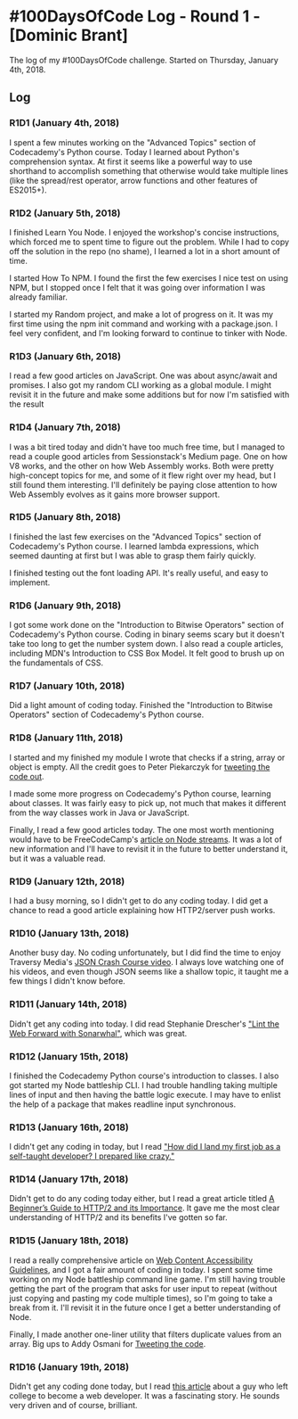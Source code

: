 # #100DaysOfCode Log - Round 1 - [Dominic Brant]

The log of my #100DaysOfCode challenge. Started on Thursday, January 4th, 2018.

## Log

### R1D1 (January 4th, 2018) 
I spent a few minutes working on the "Advanced Topics" section of Codecademy's Python course. Today I learned about Python's comprehension syntax. At first it seems like a powerful way to use shorthand to accomplish something that otherwise would take multiple lines (like the spread/rest operator, arrow functions and other features of ES2015+).

### R1D2 (January 5th, 2018) 
I finished Learn You Node. I enjoyed the workshop's concise instructions, which forced me to spent time to figure out the problem. While I had to copy off the solution in the repo (no shame), I learned a lot in a short amount of time.

I started How To NPM. I found the first the few exercises I nice test on using NPM, but I stopped once I felt that it was going over information I was already familiar.

I started my Random project, and make a lot of progress on it. It was my first time using the npm init command and working with a package.json. I feel very confident, and I'm looking forward to continue to tinker with Node.

### R1D3 (January 6th, 2018) 
I read a few good articles on JavaScript. One was about async/await and promises. I also got my random CLI working as a global module. I might revisit it in the future and make some additions but for now I'm satisfied with the result 

### R1D4 (January 7th, 2018)
I was a bit tired today and didn't have too much free time, but I managed to read a couple good articles from Sessionstack's Medium page. One on how V8 works, and the other on how Web Assembly works. Both were pretty high-concept topics for me, and some of it flew right over my head, but I still found them interesting. I'll definitely be paying close attention to how Web Assembly evolves as it gains more browser support.

### R1D5 (January 8th, 2018)
I finished the last few exercises on the "Advanced Topics" section of Codecademy's Python course. I learned lambda expressions, which seemed daunting at first but I was able to grasp them fairly quickly.

I finished testing out the font loading API. It's really useful, and easy to implement.

### R1D6 (January 9th, 2018)
I got some work done on the "Introduction to Bitwise Operators" section of Codecademy's Python course. Coding in binary seems scary but it doesn't take too long to get the number system down. I also read a couple articles, including MDN's Introduction to CSS Box Model. It felt good to brush up on the fundamentals of CSS.

### R1D7 (January 10th, 2018)
Did a light amount of coding today. Finished the "Introduction to Bitwise Operators" section of Codecademy's Python course.

### R1D8 (January 11th, 2018)
I started and my finished my module I wrote that checks if a string, array or object is empty. All the credit goes to Peter Piekarczyk for [tweeting the code out](https://twitter.com/peterpme/status/949352875687202816).

I made some more progress on Codecademy's Python course, learning about classes. It was fairly easy to pick up, not much that makes it different from the way classes work in Java or JavaScript.

Finally, I read a few good articles today. The one most worth mentioning would have to be FreeCodeCamp's [article on Node streams](https://medium.freecodecamp.org/node-js-streams-everything-you-need-to-know-c9141306be93). It was a lot of new information and I'll have to revisit it in the future to better understand it, but it was a valuable read.

### R1D9 (January 12th, 2018)
I had a busy morning, so I didn't get to do any coding today. I did get a chance to read a good article explaining how HTTP2/server push works.

### R1D10 (January 13th, 2018)
Another busy day. No coding unfortunately, but I did find the time to enjoy Traversy Media's [JSON Crash Course video](https://youtu.be/wI1CWzNtE-M). I always love watching one of his videos, and even though JSON seems like a shallow topic, it taught me a few things I didn't know before.

### R1D11 (January 14th, 2018)
Didn't get any coding into today. I did read Stephanie Drescher's ["Lint the Web Forward with Sonarwhal"](https://24ways.org/2017/lint-the-web-forward-with-sonarwhal/), which was  great.

### R1D12 (January 15th, 2018)
I finished the Codecademy Python course's introduction to classes. I also got started my Node battleship CLI. I had trouble handling taking multiple lines of input and then having the battle logic execute. I may have to enlist the help of a package that makes readline input synchronous.

### R1D13 (January 16th, 2018)
I didn't get any coding in today, but I read ["How did I land my first job as a self-taught developer? I prepared like crazy."](https://medium.freecodecamp.org/how-i-set-myself-up-to-land-my-first-job-as-a-self-taught-developer-43d326ea6b67)

### R1D14 (January 17th, 2018)
Didn't get to do any coding today either, but I read a great article titled [A Beginner’s Guide to HTTP/2 and its Importance](https://www.advancedwebranking.com/blog/beginners-guide-to-http2/). It gave me the most clear understanding of HTTP/2 and its benefits I've gotten so far.

### R1D15 (January 18th, 2018)
I read a really comprehensive article on [Web Content Accessibility Guidelines](https://24ways.org/2017/wcag-for-people-who-havent-read-them/), and I got a fair amount of coding in today. I spent some time working on my Node battleship command line game. I'm still having trouble getting the part of the program that asks for user input to repeat (without just copying and pasting my code multiple times), so I'm going to take a break from it. I'll revisit it in the future once I get a better understanding of Node.

Finally, I made another one-liner utility that filters duplicate values from an array. Big ups to Addy Osmani for [Tweeting the code](https://twitter.com/addyosmani/status/952805052086824960?ref_src=twcamp%5Eshare%7Ctwsrc%5Em5%7Ctwgr%5Eemail%7Ctwcon%5E7046%7Ctwterm%5E1).

### R1D16 (January 19th, 2018)
Didn't get any coding done today, but I read [this article](https://medium.freecodecamp.org/i-dropped-out-of-college-to-pursue-my-dreams-of-being-a-web-developer-and-designer-1abfecb44232) about a guy who left college to become a web developer. It was a fascinating story. He sounds very driven and of course, brilliant.